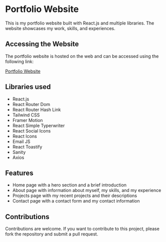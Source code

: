 # Portfolio Website

This is my portfolio website built with React.js and multiple libraries. The website showcases my work, skills, and experiences.

## Accessing the Website

The portfolio website is hosted on the web and can be accessed using the following link:

[Portfolio Website](https://www.shivamtaneja.in/)

## Libraries used

- React.js
- React Router Dom
- React Router Hash Link
- Tailwind CSS
- Framer Motion
- React Simple Typerwriter
- React Social Icons
- React Icons
- Email JS
- React Toastify
- Sanity
- Axios 

## Features 

- Home page with a hero section and a brief introduction
- About page with information about myself, my skills, and my experience
- Projects page with my recent projects and their descriptions
- Contact page with a contact form and my contact information

## Contributions

Contributions are welcome. If you want to contribute to this project, please fork the repository and submit a pull request.
